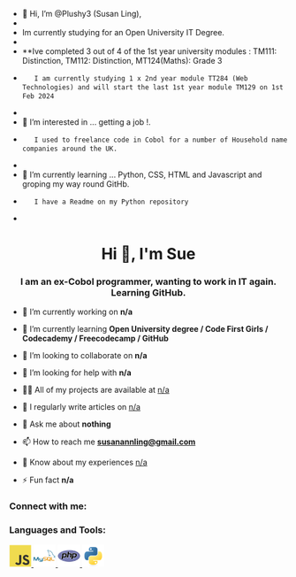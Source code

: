 - 👋 Hi, I’m @Plushy3 (Susan Ling),
-
- Im currently studying for an Open University IT Degree.
- 
- **Ive completed 3 out of 4 of the 1st year university modules : TM111: Distinction, TM112: Distinction, MT124(Maths): Grade 3
-        I am currently studying 1 x 2nd year module TT284 (Web Technologies) and will start the last 1st year module TM129 on 1st Feb 2024
- 
- 👀 I’m interested in ... getting a job !.
-        I used to freelance code in Cobol for a number of Household name companies around the UK.
-    
- 🌱 I’m currently learning ... Python, CSS, HTML and Javascript and groping my way round GitHb.
-        I have a Readme on my Python repository
- 

<h1 align="center">Hi 👋, I'm Sue</h1>
<h3 align="center">I am an ex-Cobol programmer, wanting to work in IT again. Learning GitHub.</h3>

- 🔭 I’m currently working on **n/a**

- 🌱 I’m currently learning **Open University degree / Code First Girls / Codecademy / Freecodecamp / GitHub**

- 👯 I’m looking to collaborate on **n/a**

- 🤝 I’m looking for help with **n/a**

- 👨‍💻 All of my projects are available at [n/a](n/a)

- 📝 I regularly write articles on [n/a](n/a)

- 💬 Ask me about **nothing**

- 📫 How to reach me **susanannling@gmail.com**

- 📄 Know about my experiences [n/a](n/a)

- ⚡ Fun fact **n/a**

<h3 align="left">Connect with me:</h3>
<p align="left">
</p>

<h3 align="left">Languages and Tools:</h3>
<p align="left"> <a href="https://developer.mozilla.org/en-US/docs/Web/JavaScript" target="_blank" rel="noreferrer"> <img src="https://raw.githubusercontent.com/devicons/devicon/master/icons/javascript/javascript-original.svg" alt="javascript" width="40" height="40"/> </a> <a href="https://www.mysql.com/" target="_blank" rel="noreferrer"> <img src="https://raw.githubusercontent.com/devicons/devicon/master/icons/mysql/mysql-original-wordmark.svg" alt="mysql" width="40" height="40"/> </a> <a href="https://www.php.net" target="_blank" rel="noreferrer"> <img src="https://raw.githubusercontent.com/devicons/devicon/master/icons/php/php-original.svg" alt="php" width="40" height="40"/> </a> <a href="https://www.python.org" target="_blank" rel="noreferrer"> <img src="https://raw.githubusercontent.com/devicons/devicon/master/icons/python/python-original.svg" alt="python" width="40" height="40"/> </a> </p>
